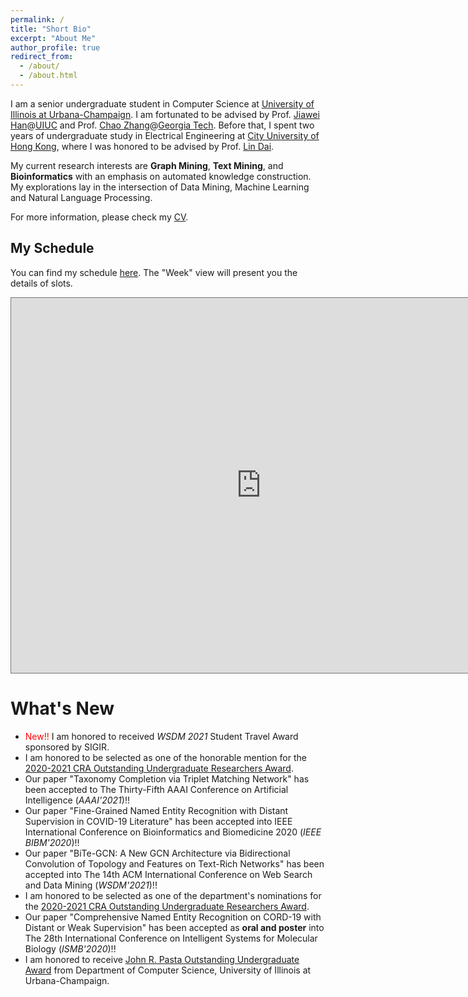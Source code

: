 ```yaml
---
permalink: /
title: "Short Bio"
excerpt: "About Me"
author_profile: true
redirect_from: 
  - /about/
  - /about.html
---
```


I am a senior undergraduate student in Computer Science at [University of Illinois at Urbana-Champaign](https://illinois.edu/). I am fortunated to be advised by Prof. [Jiawei Han](http://hanj.cs.illinois.edu/)@[UIUC](https://illinois.edu/) and Prof. [Chao Zhang](http://chaozhang.org/)@[Georgia Tech](https://www.gatech.edu/). Before that, I spent two years of undergraduate study in Electrical Engineering at [City University of Hong Kong](https://www.cityu.edu.hk/), where I was honored to be advised by Prof. [Lin Dai](http://www.ee.cityu.edu.hk/~lindai/).

My current research interests are **Graph Mining**, **Text Mining**, and **Bioinformatics** with an emphasis on automated knowledge construction. My explorations lay in the intersection of Data Mining, Machine Learning and Natural Language Processing. 

For more information, please check my [CV](/files/CV_PhD_blue.pdf).

## My Schedule

You can find my schedule [here](https://calendar.google.com/calendar/embed?src=jplii0braghsgb925lb6jbb75c%40group.calendar.google.com&ctz=America%2FChicago). The "Week" view will present you the details of slots.
<iframe src="https://calendar.google.com/calendar/embed?height=600&amp;wkst=1&amp;bgcolor=%23ffffff&amp;ctz=America%2FChicago&amp;src=eGlhbmdjaGVuc29uZzk3QGdtYWlsLmNvbQ&amp;src=YWRkcmVzc2Jvb2sjY29udGFjdHNAZ3JvdXAudi5jYWxlbmRhci5nb29nbGUuY29t&amp;src=anBsaWkwYnJhZ2hzZ2I5MjVsYjZqYmI3NWNAZ3JvdXAuY2FsZW5kYXIuZ29vZ2xlLmNvbQ&amp;src=ZW4udXNhI2hvbGlkYXlAZ3JvdXAudi5jYWxlbmRhci5nb29nbGUuY29t&amp;color=%23E4C441&amp;color=%23D50000&amp;color=%230e61b9&amp;color=%230B8043&amp;mode=WEEK&amp;showPrint=1&amp;title=Xiangchen&#39;s%20Academic%20Calendar" style="border:solid 1px #777" width="800" height="600" frameborder="0" scrolling="no"></iframe>

What's New
======
* <span style="color:red">New!!</span> I am honored to received <em>WSDM 2021</em> Student Travel Award sponsored by SIGIR.
* I am honored to be selected as one of the honorable mention for the [2020-2021 CRA Outstanding Undergraduate Researchers Award](https://cra.org/crae/awards/cra-outstanding-undergraduate-researchers).
* Our paper "Taxonomy Completion via Triplet Matching Network" has been accepted to The Thirty-Fifth AAAI Conference on Artificial Intelligence (<em>AAAI'2021</em>)!!
* Our paper "Fine-Grained Named Entity Recognition with Distant Supervision in COVID-19 Literature" has been accepted into IEEE International Conference on Bioinformatics and Biomedicine 2020 (<em>IEEE BIBM'2020</em>)!!
* Our paper "BiTe-GCN: A New GCN Architecture via Bidirectional Convolution of Topology and Features on Text-Rich Networks" has been accepted into The 14th ACM International Conference on Web Search and Data Mining (<em>WSDM'2021</em>)!!
* I am honored to be selected as one of the department's nominations for the [2020-2021 CRA Outstanding Undergraduate Researchers Award](https://cra.org/crae/awards/cra-outstanding-undergraduate-researchers).
* Our paper "Comprehensive Named Entity Recognition on CORD-19 with Distant or Weak Supervision" has been accepted as **oral and poster** into The 28th International Conference on Intelligent Systems for Molecular Biology (<em>ISMB'2020</em>)!!
* I am honored to receive [John R. Pasta Outstanding Undergraduate Award](https://cs.illinois.edu/about-us/awards/undergraduate-scholarships-awards/john-r-pasta-outstanding-undergraduate-award) from Department of Computer Science, University of Illinois at Urbana-Champaign.
<!-- <span style="color:red">New!!</span>  -->
